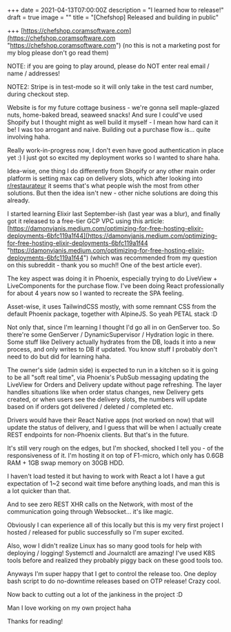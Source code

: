 +++
date = 2021-04-13T07:00:00Z
description = "I learned how to release!"
draft = true
image = ""
title = "[Chefshop] Released and building in public"

+++
[https://chefshop.coramsoftware.com](https://chefshop.coramsoftware.com "https://chefshop.coramsoftware.com") (no this is not a marketing post for my blog please don't go read them)

NOTE: if you are going to play around, please do NOT enter real email / name / addresses!

NOTE2: Stripe is in test-mode so it will only take in the test card number, during checkout step.

Website is for my future cottage business - we're gonna sell maple-glazed nuts, home-baked bread, seaweed snacks! And sure I could've used Shopify but I thought might as well build it myself - I mean how hard can it be! I was too arrogant and naive. Building out a purchase flow is... quite involving haha.

Really work-in-progress now, I don't even have good authentication in place yet :) I just got so excited my deployment works so I wanted to share haha.

Idea-wise, one thing I do differently from Shopify or any other main order platform is setting max cap on delivery slots, which after looking into [r/restaurateur](https://www.reddit.com/r/restaurateur) it seems that's what people wish the most from other solutions. But then the idea isn't new - other niche solutions are doing this already.

I started learning Elixir last September-ish (last year was a blur), and finally got it released to a free-tier GCP VPC using this article: [https://damonvjanis.medium.com/optimizing-for-free-hosting-elixir-deployments-6bfc119a1f44](https://damonvjanis.medium.com/optimizing-for-free-hosting-elixir-deployments-6bfc119a1f44 "https://damonvjanis.medium.com/optimizing-for-free-hosting-elixir-deployments-6bfc119a1f44") (which was recommended from my question on this subreddit - thank you so much!! One of the best article ever).

The key aspect was doing it in Phoenix, especially trying to do LiveView + LiveComponents for the purchase flow. I've been doing React professionally for about 4 years now so I wanted to recreate the SPA feeling.

Asset-wise, it uses TailwindCSS mostly, with some remnant CSS from the default Phoenix package, together with AlpineJS. So yeah PETAL stack :D

Not only that, since I'm learning I thought I'd go all in on GenServer too. So there're some GenServer / DynamicSupervisor / Hydration logic in there. Some stuff like Delivery actually hydrates from the DB, loads it into a new process, and only writes to DB if updated. You know stuff I probably don't need to do but did for learning haha.

The owner's side (admin side) is expected to run in a kitchen so it is going to be all "soft real time", via Phoenix's PubSub messaging updating the LiveView for Orders and Delivery update without page refreshing. The layer handles situations like when order status changes, new Delivery gets created, or when users see the delivery slots, the numbers will update based on if orders got delivered / deleted / completed etc.

Drivers would have their React Native apps (not worked on now) that will update the status of delivery, and I guess that will be when I actually create REST endpoints for non-Phoenix clients. But that's in the future.

It's still very rough on the edges, but I'm shocked, shocked I tell you - of the responsiveness of it. I'm hosting it on top of F1-micro, which only has 0.6GB RAM + 1GB swap memory on 30GB HDD.

I haven't load tested it but having to work with React a lot I have a gut expectation of 1\~2 second wait time before anything loads, and man this is a lot quicker than that.

And to see zero REST XHR calls on the Network, with most of the communication going through Websocket... it's like magic.

Obviously I can experience all of this locally but this is my very first project I hosted / released for public successfully so I'm super excited.

Also, wow I didn't realize Linux has so many good tools for help with deploying / logging! Systemctl and Journalctl are amazing! I've used K8S tools before and realized they probably piggy back on these good tools too.

Anyways I'm super happy that I get to control the release too. One deploy bash script to do no-downtime releases based on OTP release! Crazy cool.

Now back to cutting out a lot of the jankiness in the project :D

Man I love working on my own project haha

Thanks for reading!